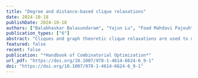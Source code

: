 ```yaml
---
title: "Degree and distance-based clique relaxations"
date: 2024-10-18
publishDate: 2024-10-18
authors: ["Balabhaskar Balasundaram", "Yajun Lu", "Foad Mahdavi Pajouh"]
publication_types: ["6"]
abstract: "Cliques and graph theoretic clique relaxations are used to model clusters in graph-based data mining, where data is modeled by a graph in which an edge implies some relationship between the entities represented by its end points. The need for relaxations of the clique model arises in practice when dealing with massive datasets which are error-prone, resulting in false or missing edges. The clique definition which requires complete pairwise adjacency in the cluster becomes overly restrictive in such situations. Graph theoretic clique relaxations address this need by relaxing structural properties of a clique in a controlled manner via user-specified parameters. This chapter surveys two well-known clique relaxations, $k$-plexes and $k$-clubs, primarily focusing on formulations, polyhedral results, complexity, and exact algorithms."
featured: false
recent: false
publication: "*Handbook of Combinatorial Optimization*"
url_pdf: "https://doi.org/10.1007/978-1-4614-6624-6_9-1"
doi: "https://doi.org/10.1007/978-1-4614-6624-6_9-1"
---
```

